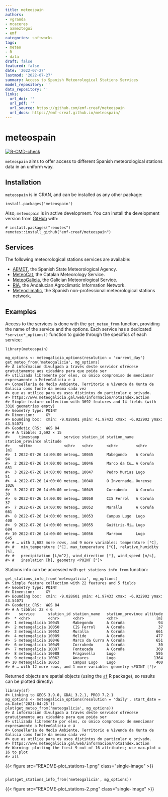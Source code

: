 ```yaml
---
title: meteospain
authors:
- vgranda
- mcaceres
- aameztegui
- emf
categories: softworks
tags:
- meteo
- R
- data
draft: false
featured: false
date: '2022-07-27'
lastmod: '2022-07-27'
summary: Access to Spanish Meteorological Stations Services
model_repository: ''
data_repository: ''
links:
  url_doi: ''
  url_pdf: ''
  url_source: https://github.com/emf-creaf/meteospain
  url_docs: https://emf-creaf.github.io/meteospain/
---
```

meteospain
==========

[![R-CMD-check](https://github.com/emf-creaf/meteospain/workflows/R-CMD-check/badge.svg)](https://github.com/emf-creaf/meteospain/actions)

`meteospain` aims to offer access to different Spanish meteorological
stations data in an uniform way.

Installation
------------

`meteospain` is in CRAN, and can be installed as any other package:

``` {.r}
install.packages('meteospain')
```

Also, `meteospain` is in active development. You can install the
development version from [GitHub](https://github.com/) with:

``` {.r}
# install.packages("remotes")
remotes::install_github("emf-creaf/meteospain")
```

Services
--------

The following meteorological stations services are available:

-   [AEMET](https://www.aemet.es/en/portada), the Spanish State
    Meteorological Agency.
-   [MeteoCat](https://meteo.cat), the Catalan Meteorology Service.
-   [MeteoGalicia](https://www.meteogalicia.gal/web/inicio.action), the
    Galician Meteorological Service.
-   [RIA](https://www.juntadeandalucia.es/agriculturaypesca/ifapa/riaweb/web/),
    the Andalucian Agroclimatic Information Network.
-   [Meteoclimatic](https://www.meteoclimatic.net/), the Spanish
    non-professional meteorological stations network.

Examples
--------

Access to the services is done with the `get_meteo_from` function,
providing the name of the service and the options. Each service has a
dedicated `*service*_options()` function to guide through the specifics
of each service:

``` {.r}
library(meteospain)

mg_options <- meteogalicia_options(resolution = 'current_day')
get_meteo_from('meteogalicia', mg_options)
#> A información divulgada a través deste servidor ofrécese gratuitamente aos cidadáns para que poida ser 
#> utilizada libremente por eles, co único compromiso de mencionar expresamente a MeteoGalicia e á 
#> Consellería de Medio Ambiente, Territorio e Vivenda da Xunta de Galicia como fonte da mesma cada vez 
#> que as utilice para os usos distintos do particular e privado.
#> https://www.meteogalicia.gal/web/informacion/notaIndex.action
#> Simple feature collection with 3692 features and 14 fields (with 3310 geometries empty)
#> Geometry type: POINT
#> Dimension:     XY
#> Bounding box:  xmin: -9.028601 ymin: 41.97433 xmax: -6.922902 ymax: 43.54071
#> Geodetic CRS:  WGS 84
#> # A tibble: 3,692 × 15
#>    timestamp           service station_id station_name station_province altitude
#>    <dttm>              <chr>   <chr>      <chr>        <chr>                 [m]
#>  1 2022-07-26 14:00:00 meteog… 10045      Mabegondo    A Coruña               94
#>  2 2022-07-26 14:00:00 meteog… 10046      Marco da Cu… A Coruña              651
#>  3 2022-07-26 14:00:00 meteog… 10047      Pedro Murias Lugo                   51
#>  4 2022-07-26 14:00:00 meteog… 10048      O Invernade… Ourense              1026
#>  5 2022-07-26 14:00:00 meteog… 10049      Corrubedo    A Coruña               30
#>  6 2022-07-26 14:00:00 meteog… 10050      CIS Ferrol   A Coruña               37
#>  7 2022-07-26 14:00:00 meteog… 10052      Muralla      A Coruña              661
#>  8 2022-07-26 14:00:00 meteog… 10053      Campus Lugo  Lugo                  400
#>  9 2022-07-26 14:00:00 meteog… 10055      Guitiriz-Mi… Lugo                  684
#> 10 2022-07-26 14:00:00 meteog… 10056      Marroxo      Lugo                  645
#> # … with 3,682 more rows, and 9 more variables: temperature [°C],
#> #   min_temperature [°C], max_temperature [°C], relative_humidity [%],
#> #   precipitation [L/m^2], wind_direction [°], wind_speed [m/s],
#> #   insolation [h], geometry <POINT [°]>
```

Stations info can be accessed with `get_stations_info_from` function:

``` {.r}
get_stations_info_from('meteogalicia', mg_options)
#> Simple feature collection with 22 features and 5 fields
#> Geometry type: POINT
#> Dimension:     XY
#> Bounding box:  xmin: -9.028601 ymin: 41.97433 xmax: -6.922902 ymax: 43.54071
#> Geodetic CRS:  WGS 84
#> # A tibble: 22 × 6
#>    service      station_id station_name   station_province altitude
#>  * <chr>        <chr>      <chr>          <chr>                 [m]
#>  1 meteogalicia 10045      Mabegondo      A Coruña               94
#>  2 meteogalicia 10050      CIS Ferrol     A Coruña               37
#>  3 meteogalicia 10052      Muralla        A Coruña              661
#>  4 meteogalicia 10089      Melide         A Coruña              477
#>  5 meteogalicia 10046      Marco da Curra A Coruña              651
#>  6 meteogalicia 10049      Corrubedo      A Coruña               30
#>  7 meteogalicia 10087      Fontecada      A Coruña              369
#>  8 meteogalicia 10088      Fragavella     Lugo                  595
#>  9 meteogalicia 10062      Ancares        Lugo                 1364
#> 10 meteogalicia 10053      Campus Lugo    Lugo                  400
#> # … with 12 more rows, and 1 more variable: geometry <POINT [°]>
```

Returned objects are spatial objects (using the
[`sf`](https://r-spatial.github.io/sf/) R package), so results can be
plotted directly:

``` {.r}
library(sf)
#> Linking to GEOS 3.9.0, GDAL 3.2.1, PROJ 7.2.1
mg_options <- meteogalicia_options(resolution = 'daily', start_date = as.Date('2021-04-25'))
plot(get_meteo_from('meteogalicia', mg_options))
#> A información divulgada a través deste servidor ofrécese gratuitamente aos cidadáns para que poida ser 
#> utilizada libremente por eles, co único compromiso de mencionar expresamente a MeteoGalicia e á 
#> Consellería de Medio Ambiente, Territorio e Vivenda da Xunta de Galicia como fonte da mesma cada vez 
#> que as utilice para os usos distintos do particular e privado.
#> https://www.meteogalicia.gal/web/informacion/notaIndex.action
#> Warning: plotting the first 9 out of 16 attributes; use max.plot = 16 to plot
#> all
```

{{< figure src="README-plot_stations-1.png" class="single-image" >}}

``` {.r}

plot(get_stations_info_from('meteogalicia', mg_options))
```

{{< figure src="README-plot_stations-2.png" class="single-image" >}}
